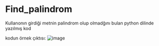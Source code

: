 # Find_palindrom
 Kullanonın girdiği metnin palindrom olup olmadğını bulan python dilinde yazılmış kod

kodun örnek çıktısı:
![image](https://github.com/emelcansu/Find_palindrom/assets/152774003/ac6edba8-1112-4629-85f5-d03663e89594)

